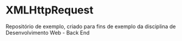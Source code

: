 # XMLHttpRequest

Repositório de exemplo, criado para fins de exemplo da disciplina de Desenvolvimento Web - Back End
